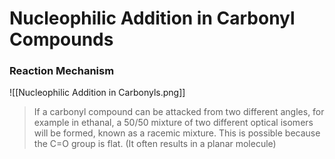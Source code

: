 # Nucleophilic Addition in Carbonyl Compounds
### Reaction Mechanism
![[Nucleophilic Addition in Carbonyls.png]]
> If a carbonyl compound can be attacked from two different angles, for example in ethanal, a 50/50 mixture of two different optical isomers will be formed, known as a racemic mixture. 
> This is possible because the C=O group is flat. (It often results in a planar molecule)